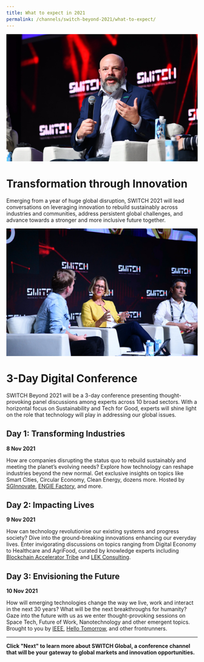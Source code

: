 ```yaml
---
title: What to expect in 2021
permalink: /channels/switch-beyond-2021/what-to-expect/
---
```



![Alt text for image on Isomer site](/images/switch%20connect%203.jpg)
# Transformation through Innovation
Emerging from a year of huge global disruption, SWITCH 2021 will lead conversations on leveraging innovation to rebuild sustainably across industries and communities, address persistent global challenges, and advance towards a stronger and more inclusive future together.

![Alt text for image on Isomer site](/images/switch%20connect%206.jpg)
# 3-Day Digital Conference
SWITCH Beyond 2021 will be a 3-day conference presenting thought-provoking panel discussions among experts across 10 broad sectors. With a horizontal focus on Sustainability and Tech for Good, experts will shine light on the role that technology will play in addressing our global issues. 

## Day 1: Transforming Industries
**8 Nov 2021**

How are companies disrupting the status quo to rebuild sustainably and meeting the planet’s evolving needs? Explore how technology can reshape industries beyond the new normal. Get exclusive insights on topics like Smart Cities, Circular Economy, Clean Energy, dozens more. Hosted by [SGInnovate](https://sginnovate.com/), [ENGIE Factory](https://apac.engiefactory.com/), and more.

## Day 2: Impacting Lives
**9 Nov 2021**

How can technology revolutionise our existing systems and progress society? Dive into the ground-breaking innovations enhancing our everyday lives. Enter invigorating discussions on topics ranging from Digital Economy to Healthcare and AgriFood, curated by knowledge experts including [Blockchain Accelerator Tribe](https://tribex.co/accelerator/) and [LEK Consulting](https://www.lek.com/global-offices/singapore).

## Day 3: Envisioning the Future
**10 Nov 2021**

How will emerging technologies change the way we live, work and interact in the next 30 years? What will be the next breakthroughs for humanity? Gaze into the future with us as we enter thought-provoking sessions on Space Tech, Future of Work, Nanotechnology and other emergent topics. Brought to you by [IEEE](https://www.ieee.org/), [Hello Tomorrow](https://hello-tomorrow.org/), and other frontrunners.

***
**Click "Next" to learn more about SWITCH Global, a conference channel that will be your gateway to global markets and innovation opportunities.**